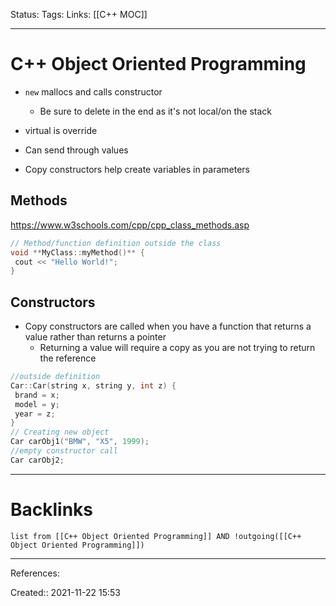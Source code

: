 Status: 
Tags: 
Links: [[C++ MOC]]
___
# C++ Object Oriented Programming
- `new` mallocs and calls constructor
	- Be sure to delete in the end as it's not local/on the stack

- virtual is override
- Can send through values
- Copy constructors help create variables in parameters
## Methods
https://www.w3schools.com/cpp/cpp_class_methods.asp
```cpp
// Method/function definition outside the class  
void **MyClass::myMethod()** {  
 cout << "Hello World!";  
}
```
## Constructors
- Copy constructors are called when you have a function that returns a value rather than returns a pointer
	- Returning a value will require a copy as you are not trying to return the reference

```cpp
//outside definition
Car::Car(string x, string y, int z) {  
 brand = x;  
 model = y;  
 year = z;  
}
// Creating new object
Car carObj1("BMW", "X5", 1999);
//empty constructor call
Car carObj2;
```
___
# Backlinks
```dataview
list from [[C++ Object Oriented Programming]] AND !outgoing([[C++ Object Oriented Programming]])
```
___
References:

Created:: 2021-11-22 15:53
